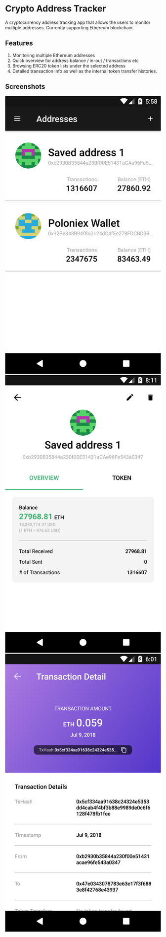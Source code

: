 # Crypto Address Tracker

A cryptocurrency address tracking app that allows the users to monitor multiple addresses. Currently supporting Ethereum blockchain. 


## Features
1. Monitoring multiple Ethereum addresses
2. Quick overview for address balance / in-out / transactions etc
3. Browsing ERC20 token lists under the selected address
4. Detailed transaction info as well as the internal token transfer histories. 


## Screenshots
![alt text](https://raw.githubusercontent.com/wasabi-lee/Crypto-Address-Tracker/master/screenshots/Screenshot_1531159133.png) ![alt text](https://github.com/wasabi-lee/Crypto-Address-Tracker/blob/master/screenshots/Screenshot_1531167112.png?raw=true) ![alt text](https://github.com/wasabi-lee/Crypto-Address-Tracker/blob/master/screenshots/Screenshot_1531159315.png?raw=true)